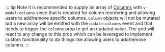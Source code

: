 ::: tip Note
It is recommended to supply an array of <a href="/generated/interfaces/Column.html" target="_blank">Columns</a> with `v-model:columns` since that is required for column reordering and allowing users to add/remove specific columns. `Column` objects will not be mutated but a new array will be emitted with the `update:columns` event and that needs to trigger the `columns` prop to get an updated value. The grid will react to any change to this prop which can be leveraged to implement custom functionality to do things like allowing users to add/remove columns.
:::